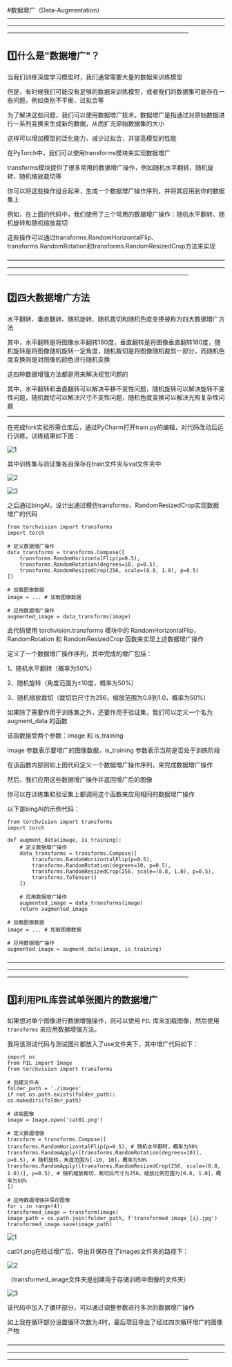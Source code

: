  #数据增广（Data-Augmentation）
——————————————————————————————————————————————————————————————————————————————————————————————————————

1️⃣什么是"数据增广"？  
------------------------------------------------------------------------------------------------------------------------
  
当我们训练深度学习模型时，我们通常需要大量的数据来训练模型  

但是，有时候我们可能没有足够的数据来训练模型，或者我们的数据集可能存在一些问题，例如类别不平衡、过拟合等  

为了解决这些问题，我们可以使用数据增广技术。数据增广是指通过对原始数据进行一系列变换来生成新的数据，从而扩充原始数据集的大小  

这样可以增加模型的泛化能力，减少过拟合，并提高模型的性能  

在PyTorch中，我们可以使用transforms模块来实现数据增广  

transforms模块提供了很多常用的数据增广操作，例如随机水平翻转、随机旋转、随机缩放裁切等  

你可以将这些操作组合起来，生成一个数据增广操作序列，并将其应用到你的数据集上  

例如，在上面的代码中，我们使用了三个常用的数据增广操作：随机水平翻转、随机旋转和随机缩放裁切  

这些操作可以通过transforms.RandomHorizontalFlip、transforms.RandomRotation和transforms.RandomResizedCrop方法来实现  

——————————————————————————————————————————————————————————————————————————————————————————————————————

2️⃣四大数据增广方法  
-------------------------------------------------------------------------------------------------------------------------------

水平翻转、垂直翻转、随机旋转、随机裁切和随机色度变换被称为四大数据增广方法  

其中，水平翻转是将图像水平翻转180度，垂直翻转是将图像垂直翻转180度，随机旋转是将图像随机旋转一定角度，随机裁切是将图像随机裁剪一部分，而随机色度变换则是对图像的颜色进行随机变换 

这四种数据增强方法都是用来解决视觉问题的  

其中，水平翻转和垂直翻转可以解决平移不变性问题，随机旋转可以解决旋转不变性问题，随机裁切可以解决尺寸不变性问题，随机色度变换可以解决光照复杂性问题  

--------------------------------------------------------------------------------------------------------------------------------

在完成fork实验所需仓库后，通过PyCharm打开train.py的编辑，对代码改动后运行训练，训练结果如下图：  

![1](https://user-images.githubusercontent.com/128795948/229268531-c7fd8fe3-7334-43ff-b038-2f8a6b328a4e.PNG)

其中训练集与验证集各自保存在train文件夹与val文件夹中    

![2](https://user-images.githubusercontent.com/128795948/229268610-8f6e378f-cb80-464b-bee3-e77e2ea85e9a.PNG)  

![3](https://user-images.githubusercontent.com/128795948/229268731-6bc8cd1a-3607-4f45-bf08-2b4d48120f05.PNG)

之后通过bingAI，设计出通过模仿transforms，RandomResizedCrop实现数据增广的代码

    from torchvision import transforms
    import torch

    # 定义数据增广操作
    data_transforms = transforms.Compose([
        transforms.RandomHorizontalFlip(p=0.5),
        transforms.RandomRotation(degrees=10, p=0.5),
        transforms.RandomResizedCrop(256, scale=(0.8, 1.0), p=0.5)
    ])

    # 加载图像数据
    image = ... # 加载图像数据

    # 应用数据增广操作
    augmented_image = data_transforms(image)  

此代码使用 torchvision.transforms 模块中的 RandomHorizontalFlip，RandomRotation 和 RandomResizedCrop 函数来实现上述数据增广操作  

定义了一个数据增广操作序列，其中完成的增广包括：  

1、随机水平翻转（概率为50%）  

2、随机旋转（角度范围为±10度，概率为50%）  

3、随机缩放裁切（裁切后尺寸为256，缩放范围为0.8到1.0，概率为50%）

如果除了需要作用于训练集之外，还要作用于验证集，我们可以定义一个名为 augment_data 的函数  

该函数接受两个参数：image 和 is_training  

image 参数表示要增广的图像数据，is_training 参数表示当前是否处于训练阶段  

在该函数内部则如上图代码定义一个数据增广操作序列，来完成数据增广操作  

然后，我们应用这些数据增广操作并返回增广后的图像  

你可以在训练集和验证集上都调用这个函数来应用相同的数据增广操作  

以下是bingAI的示例代码：

    from torchvision import transforms
    import torch

    def augment_data(image, is_training):
        # 定义数据增广操作
        data_transforms = transforms.Compose([
            transforms.RandomHorizontalFlip(p=0.5),
            transforms.RandomRotation(degrees=10, p=0.5),
            transforms.RandomResizedCrop(256, scale=(0.8, 1.0), p=0.5),
            transforms.ToTensor()
        ])  

        # 应用数据增广操作
        augmented_image = data_transforms(image)
        return augmented_image

    # 加载图像数据
    image = ... # 加载图像数据  

    # 应用数据增广操作
    augmented_image = augment_data(image, is_training)  

——————————————————————————————————————————————————————————————————————————————————————————————————————

3️⃣利用PIL库尝试单张图片的数据增广  
------------------------------------------------------------------------------------------------------------

如果想对单个图像进行数据增强操作，则可以使用 `PIL` 库来加载图像，然后使用 `transforms` 来应用数据增强方法。  

我将该测试代码与测试图片都放入了use文件夹下，其中增广代码如下：  

    import os
    from PIL import Image
    from torchvision import transforms  

    # 创建文件夹
    folder_path = './images'
    if not os.path.exists(folder_path):
    os.makedirs(folder_path)  

    # 读取图像
    image = Image.open('cat01.png')  

    # 定义数据增强
    transform = transforms.Compose([
    transforms.RandomHorizontalFlip(p=0.5), # 随机水平翻转，概率为50%
    transforms.RandomApply([transforms.RandomRotation(degrees=10)], p=0.5), # 随机旋转，角度范围为[-10, 10]，概率为50%
    transforms.RandomApply([transforms.RandomResizedCrop(256, scale=(0.8, 1.0))], p=0.5), # 随机缩放裁切，裁切后尺寸为256，缩放比例范围为[0.8, 1.0]，概率为50%
    ])  

    # 应用数据增强并保存图像
    for i in range(4):
    transformed_image = transform(image)
    image_path = os.path.join(folder_path, f'transformed_image_{i}.jpg')
    transformed_image.save(image_path)  
  
 ![1](https://user-images.githubusercontent.com/128795948/230037189-4a8e62ea-d7c1-4d9b-8f5a-f51126345352.PNG)
  
cat01.png在经过增广后，导出并保存在了images文件夹的路径下：  

 ![2](https://user-images.githubusercontent.com/128795948/230037112-4521c888-1882-4a62-b6bd-17680f262d07.PNG)

（transformed_image文件夹是创建用于存储训练中图像的文件夹）  

 ![3](https://user-images.githubusercontent.com/128795948/230037533-a5845344-a94e-4ec6-a51f-e6c3577d8a7a.PNG)  

该代码中加入了循环部分，可以通过调整参数进行多次的数据增广操作  

如上我在循环部分设置循环次数为4时，最后项目导出了经过四次循环增广的图像产物  

——————————————————————————————————————————————————————————————————————————————————————————————————————
